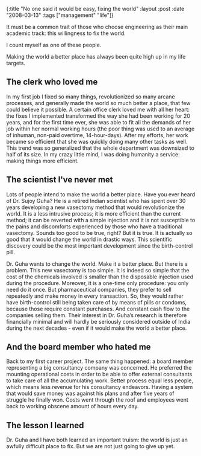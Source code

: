 {:title  "No one said it would be easy, fixing the world"
 :layout :post
 :date   "2008-03-13"
 :tags   ["management" "life"]}

It must be a common trait of those who choose engineering as their main academic track: this willingness to fix the world.

I count myself as one of these people.

Making the world a better place has always been quite high up in my life targets.

## The clerk who loved me

In my first job I fixed so many things, revolutionized so many arcane processes, and generally made the world so much better a place, that few could believe it possible. A certain office clerk loved me with all her heart: the fixes I implemented transformed the way she had been working for 20 years, and for the first time ever, she was able to fit all the demands of her job within her normal working hours (the poor thing was used to an average of inhuman, non-paid overtime, 14-hour-days). After my efforts, her work became so efficient that she was quickly doing many other tasks as well. This trend was so generalized that the whole department was downsized to half of its size. In my crazy little mind, I was doing humanity a service: making things more efficient.

## The scientist I've never met

Lots of people intend to make the world a better place. Have you ever heard of Dr. Sujoy Guha? He is a retired Indian scientist who has spent over 30 years developing a new vasectomy method that would revolutionize the world. It is a less intrusive process; it is more efficient than the current method; it can be reverted with a simple injection and it is not susceptible to the pains and discomforts experienced by those who have a traditional vasectomy. Sounds too good to be true, right? But it is true. It is actually so good that it would change the world in drastic ways. This scientific discovery could be the most important development since the birth-control pill.

Dr. Guha wants to change the world. Make it a better place. But there is a problem. This new vasectomy is too simple. It is indeed so simple that the cost of the chemicals involved is smaller than the disposable injection used during the procedure. Moreover, it is a one-time only procedure: you only need do it once. But pharmaceutical companies, they prefer to sell repeatedly and make money in every transaction. So, they would rather have birth-control still being taken care of by means of pills or condoms, because those require constant purchases. And constant cash flow to the companies selling them. Their interest in Dr. Guha’s research is therefore financially minimal and will hardly be seriously considered outside of India during the next decades - even if it would make the world a better place.

## And the board member who hated me

Back to my first career project. The same thing happened: a board member representing a big consultancy company was concerned. He preferred the mounting operational costs in order to be able to offer external consultants to take care of all the accumulating work. Better process equal less people, which means less revenue for his consultancy endeavors. Having a system that would save money was against his plans and after five years of struggle he finally won. Costs went through the roof and employees went back to working obscene amount of hours every day.

## The lesson I learned

Dr. Guha and I have both learned an important truism: the world is just an awfully difficult place to fix. But we are not just going to give up yet.
